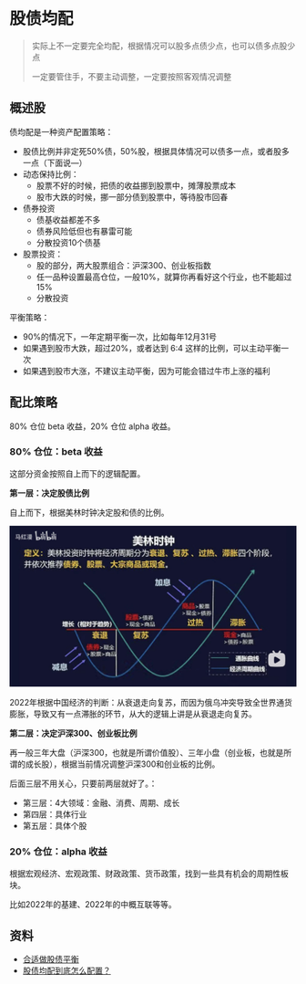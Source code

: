 # 股债均配

> 实际上不一定要完全均配，根据情况可以股多点债少点，也可以债多点股少点
> 
> 一定要管住手，不要主动调整，一定要按照客观情况调整

## 概述股

债均配是一种资产配置策略：

* 股债比例并非定死50%债，50%股，根据具体情况可以债多一点，或者股多一点（下面说—）
* 动态保持比例：
  * 股票不好的时候，把债的收益挪到股票中，摊薄股票成本
  * 股市大跌的时候，挪一部分债到股票中，等待股市回春
* 债券投资
  * 债基收益都差不多
  * 债券风险低但也有暴雷可能
  * 分散投资10个债基
* 股票投资：
  * 股的部分，两大股票组合：沪深300、创业板指数
  * 任一品种设置最高仓位，一般10%，就算你再看好这个行业，也不能超过15%
  * 分散投资

平衡策略：

* 90%的情况下，一年定期平衡一次，比如每年12月31号
* 如果遇到股市大跌，超过20%，或者达到 6:4 这样的比例，可以主动平衡一次
* 如果遇到股市大涨，不建议主动平衡，因为可能会错过牛市上涨的福利


## 配比策略

80% 仓位 beta 收益，20% 仓位 alpha 收益。

### 80% 仓位：beta 收益

这部分资金按照自上而下的逻辑配置。

**第一层：决定股债比例**

自上而下，根据美林时钟决定股和债的比例。

![](meilin-clock.jpg)

2022年根据中国经济的判断：从衰退走向复苏，而因为俄乌冲突导致全世界通货膨胀，导致又有一点滞胀的环节，从大的逻辑上讲是从衰退走向复苏。

**第二层：决定沪深300、创业板比例**

再一般三年大盘（沪深300，也就是所谓价值股）、三年小盘（创业板，也就是所谓的成长股），根据当前情况调整沪深300和创业板的比例。

后面三层不用关心，只要前两层就好了。：

* 第三层：4大领域：金融、消费、周期、成长
* 第四层：具体行业
* 第五层：具体个股

### 20% 仓位：alpha 收益

根据宏观经济、宏观政策、财政政策、货币政策，找到一些具有机会的周期性板块。

比如2022年的基建、2022年的中概互联等等。

## 资料

* [合适做股债平衡][1]
* [股债均配到底怎么配置？][2]

[1]: https://www.bilibili.com/video/BV1eY411E799?t=489
[2]: https://www.bilibili.com/video/BV1eZ4y187be?t=381